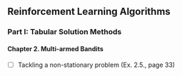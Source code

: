 ## Reinforcement Learning Algorithms

### Part I: Tabular Solution Methods

#### Chapter 2. Multi-armed Bandits

- [ ] Tackling a non-stationary problem (Ex. 2.5., page 33)

